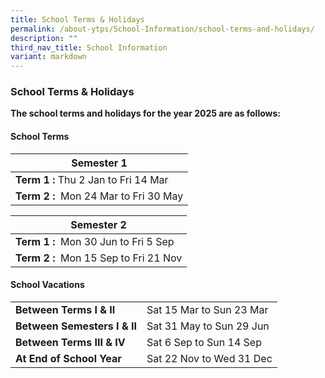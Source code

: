 ```yaml
---
title: School Terms & Holidays
permalink: /about-ytps/School-Information/school-terms-and-holidays/
description: ""
third_nav_title: School Information
variant: markdown
---
```

### School Terms & Holidays

**The school terms and holidays for the year 2025 are as follows:**

#### School Terms

| **Semester 1**|
| -------- | 
| **Term 1 :** Thu 2 Jan to Fri 14 Mar|
|**Term 2 :**  Mon 24 Mar to Fri 30 May|

| **Semester 2**|
| -------- | 
| **Term 1 :**  Mon 30 Jun to Fri 5 Sep| 
|**Term 2 :**  Mon 15 Sep to Fri 21 Nov|


#### School Vacations

|  | |
| -------- | -------- |
| **Between Terms I & II**   |Sat 15 Mar to Sun 23 Mar| 
|**Between Semesters I & II**  |Sat 31 May to Sun 29 Jun| 
|**Between Terms III & IV**  |Sat 6 Sep to Sun 14 Sep| 
| **At End of School Year**  |Sat 22 Nov to Wed 31 Dec|
